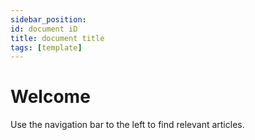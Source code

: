 ```yaml
---
sidebar_position: 
id: document iD
title: document title
tags: [template]
---
```


# Welcome

Use the navigation bar to the left to find relevant articles.

